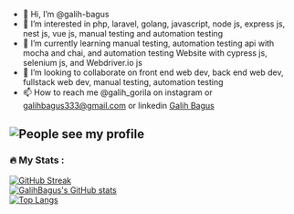 - 👋 Hi, I’m @galih-bagus
- 👀 I’m interested in php, laravel, golang, javascript, node js, express js, nest js, vue js, manual testing and automation testing
- 🌱 I’m currently learning manual testing, automation testing api with mocha and chai, and automation testing Website with cypress js, selenium js, and Webdriver.io js 
- 💞️ I’m looking to collaborate on front end web dev, back end web dev, fullstack web dev, manual testing, automation testing
- 📫 How to reach me @galih_gorila on instagram or galihbagus333@gmail.com or linkedin [Galih Bagus](https://www.linkedin.com/in/galih-bagus-067252208/)

![People see my profile](https://komarev.com/ghpvc/?username=bagusprakasa)
---
### :fire: My Stats :
[![GitHub Streak](http://github-readme-streak-stats.herokuapp.com?user=galih-bagus&theme=radical&date_format=j%20M%5B%20Y%5D)](https://github.com/bagusprakasa)
<br />
[![GalihBagus's GitHub stats](https://github-readme-stats.vercel.app/api?username=galih-bagus&show_icons=true&theme=radical)](https://github.com/bagusprakasa)
<br />
[![Top Langs](https://github-readme-stats.vercel.app/api/top-langs/?username=galih-bagus&langs_count=10&layout=compact&theme=radical)](https://github.com/bagusprakasa)
<!---
bagusprakasa/bagusprakasa is a ✨ special ✨ repository because its `README.md` (this file) appears on your GitHub profile.
You can click the Preview link to take a look at your changes.
--->
